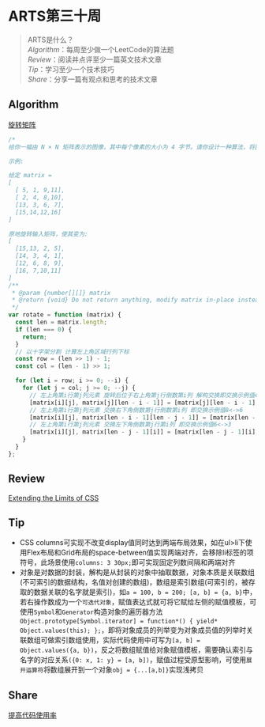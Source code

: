 # ARTS第三十周

> ARTS是什么？  
  *Algorithm*：每周至少做一个LeetCode的算法题  
  *Review*：阅读并点评至少一篇英文技术文章  
  *Tip*：学习至少一个技术技巧  
  *Share*：分享一篇有观点和思考的技术文章  

## Algorithm

[旋转矩阵](https://leetcode-cn.com/problems/rotate-matrix-lcci/)

```js
/*
给你一幅由 N × N 矩阵表示的图像，其中每个像素的大小为 4 字节。请你设计一种算法，将图像旋转 90 度。

示例:

给定 matrix =
[
  [ 5, 1, 9,11],
  [ 2, 4, 8,10],
  [13, 3, 6, 7],
  [15,14,12,16]
]

原地旋转输入矩阵，使其变为:
[
  [15,13, 2, 5],
  [14, 3, 4, 1],
  [12, 6, 8, 9],
  [16, 7,10,11]
]
/**
 * @param {number[][]} matrix
 * @return {void} Do not return anything, modify matrix in-place instead.
 */
var rotate = function (matrix) {
  const len = matrix.length;
  if (len === 0) {
    return;
  }
  // 以十字架分割 计算左上角区域行列下标
  const row = (len >> 1) - 1;
  const col = (len - 1) >> 1;

  for (let i = row; i >= 0; --i) {
    for (let j = col; j >= 0; --j) {
      // 左上角第i行第j列元素 旋转后位于右上角第j行倒数第i列 解构交换即交换示例值4<->8
      [matrix[i][j], matrix[j][len - i - 1]] = [matrix[j][len - i - 1], matrix[i][j]];
      // 左上角第i行第j列元素 交换右下角倒数第j行倒数第i列 即交换示例值8<->6
      [matrix[i][j], matrix[len - i - 1][len - j - 1]] = [matrix[len - i - 1][len - j - 1], matrix[i][j]];
      // 左上角第i行第j列元素 交换左下角倒数第j行第i列 即交换示例值6<->3
      [matrix[i][j], matrix[len - j - 1][i]] = [matrix[len - j - 1][i], matrix[i][j]];
    }
  }
};
```

## Review

[Extending the Limits of CSS](https://www.welcometothejungle.com/en/articles/btc-css-limits)

## Tip

- CSS columns可实现不改变display值同时达到两端布局效果，如在ul>li下使用Flex布局和Grid布局的space-between值实现两端对齐，会移除li标签的项符号，此场景使用`columns: 3 30px;`即可实现固定列数间隔和两端对齐
- 对象是对数据的封装，解构是从封装的对象中抽取数据，对象本质是关联数组(不可索引的数据结构，名值对创建的数组)，数组是索引数组(可索引的，被存取的数据关联的名字就是索引)，如`a = 100, b = 200; [a, b] = {a, b}`中，若右操作数成为一个`可迭代对象`，赋值表达式就可将它赋给左侧的赋值模板，可使用`Symbol`和`Generator`构造对象的遍历器方法`Object.prototype[Symbol.iterator] = function*() { yield* Object.values(this); };`，即将对象成员的列举变为对象成员值的列举时关联数组可做索引数组使用，实际代码使用中可写为`[a, b] = Object.values({a, b})`，反之将数组赋值给对象赋值模板，需要确认索引与名字的对应关系`({0: x, 1: y} = [a, b])`，赋值过程受原型影响，可使用`展开运算符`将数组展开到一个对象`obj = {...[a,b]}`实现浅拷贝

## Share

[提高代码使用率](https://mp.weixin.qq.com/s/YsMTJa8iYGAW6mRyV0JOZQ)
